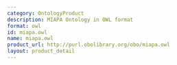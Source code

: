 ```yaml
---
category: OntologyProduct
description: MIAPA Ontology in OWL format
format: owl
id: miapa.owl
name: miapa.owl
product_url: http://purl.obolibrary.org/obo/miapa.owl
layout: product_detail
---
```

